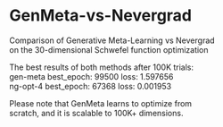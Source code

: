# GenMeta-vs-Nevergrad
Comparison of Generative Meta-Learning vs Nevergrad  
on the 30-dimensional Schwefel function optimization

The best results of both methods after 100K trials:  
gen-meta best_epoch: 99500 loss: 1.597656  
ng-opt-4 best_epoch: 67368 loss: 0.001953

Please note that GenMeta learns to optimize from  
scratch, and it is scalable to 100K+ dimensions.
